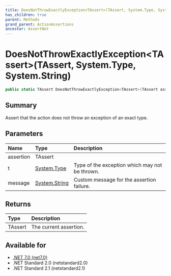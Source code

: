 ```yaml
---
title: DoesNotThrowExactlyException<TAssert>(TAssert, System.Type, System.String)
has_children: true
parent: Methods
grand_parent: ActionAssertions
ancestor: AssertNet
---
```

# DoesNotThrowExactlyException&lt;TAssert&gt;(TAssert, System.Type, System.String)

```csharp
public static TAssert DoesNotThrowExactlyException<TAssert>(TAssert assertion, System.Type t, System.String message);
```

## Summary
Assert that the action does not throw an exception of an exact type.

## Parameters
| Name      | Type                                                                        | Description                                    |
|:----------|:----------------------------------------------------------------------------|:-----------------------------------------------|
| assertion | TAssert                                                                     |                                                |
| t         | [System.Type](https://learn.microsoft.com/en-us/dotnet/api/system.type)     | Type of the exception which may not be thrown. |
| message   | [System.String](https://learn.microsoft.com/en-us/dotnet/api/system.string) | Custom message for the assertion failure.      |


## Returns
| Type    | Description            |
|:--------|:-----------------------|
| TAssert | The current assertion. |

## Available for
- [.NET 7.0 (net7.0)](https://versionsof.net/core/7.0/)
- .NET Standard 2.0 (netstandard2.0)
- .NET Standard 2.1 (netstandard2.1)
